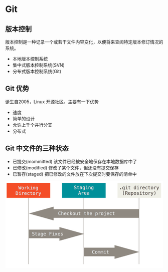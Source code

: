 # Git

## 版本控制

版本控制是一种记录一个或若干文件内容变化，以便将来查阅特定版本修订情况的系统。

- 本地版本控制系统
- 集中式版本控制系统(SVN)
- 分布式版本控制系统(Git)

## Git 优势
诞生自2005，Linux 开源社区。主要有一下优势

- 速度
- 简单的设计
- 允许上千个并行分支
- 分布式

## Git 中文件的三种状态

- 已提交(mommitted) 该文件已经被安全地保存在本地数据库中了
- 已修改(modified) 修改了某个文件，但还没有提交保存
- 已暂存(staged) 把已修改的文件放在下次提交时要保存的清单中

<img src="./imgs/003/areas.png" style="zoom:67%;" />